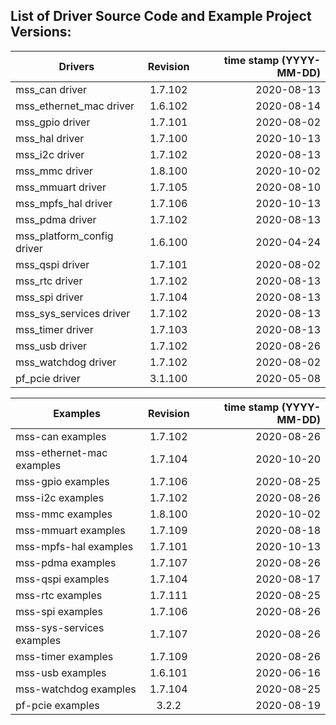 ## List of Driver Source Code and Example Project Versions:



| Drivers | Revision | time stamp (YYYY-MM-DD) |
|----------|:-------------------:|------:|
| mss_can driver | 1.7.102 | 2020-08-13 | 
| mss_ethernet_mac driver | 1.6.102 | 2020-08-14 | 
| mss_gpio driver | 1.7.101 | 2020-08-02 | 
| mss_hal driver | 1.7.100 | 2020-10-13 | 
| mss_i2c driver | 1.7.102 | 2020-08-13 | 
| mss_mmc driver | 1.8.100 | 2020-10-02 | 
| mss_mmuart driver | 1.7.105 | 2020-08-10 | 
| mss_mpfs_hal driver | 1.7.106 | 2020-10-13 | 
| mss_pdma driver | 1.7.102 | 2020-08-13 | 
| mss_platform_config driver | 1.6.100 | 2020-04-24 |
| mss_qspi driver | 1.7.101 | 2020-08-02 | 
| mss_rtc driver | 1.7.102 | 2020-08-13 | 
| mss_spi driver | 1.7.104 | 2020-08-13 | 
| mss_sys_services driver | 1.7.102 | 2020-08-13 | 
| mss_timer driver | 1.7.103 | 2020-08-13 | 
| mss_usb driver | 1.7.102 | 2020-08-26 | 
| mss_watchdog driver | 1.7.102 | 2020-08-02 | 
| pf_pcie driver | 3.1.100 | 2020-05-08 |

| Examples | Revision | time stamp (YYYY-MM-DD) |
|----------|:-------------:|------:|
| mss-can examples | 1.7.102 | 2020-08-26 | 
| mss-ethernet-mac examples | 1.7.104 | 2020-10-20 | 
| mss-gpio examples | 1.7.106 | 2020-08-25 | 
| mss-i2c examples | 1.7.102 | 2020-08-26 | 
| mss-mmc examples | 1.8.100 | 2020-10-02 | 
| mss-mmuart examples | 1.7.109 | 2020-08-18 | 
| mss-mpfs-hal examples | 1.7.101 | 2020-10-13 | 
| mss-pdma examples | 1.7.107 | 2020-08-26 | 
| mss-qspi examples | 1.7.104 | 2020-08-17 | 
| mss-rtc examples | 1.7.111 | 2020-08-25 | 
| mss-spi examples | 1.7.106 | 2020-08-26 | 
| mss-sys-services examples | 1.7.107 | 2020-08-26 | 
| mss-timer examples | 1.7.109 | 2020-08-26 | 
| mss-usb examples | 1.6.101 | 2020-06-16 | 
| mss-watchdog examples | 1.7.104 | 2020-08-25 | 
| pf-pcie examples | 3.2.2 | 2020-08-19 | 

